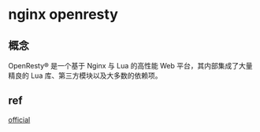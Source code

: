 # nginx openresty

## 概念
OpenResty® 是一个基于 Nginx 与 Lua 的高性能 Web 平台，其内部集成了大量精良的 Lua 库、第三方模块以及大多数的依赖项。

## ref
[ official ](http://openresty.org/cn/)